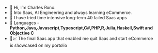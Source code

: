 - 👋 Hi, I’m Charles Rono.
- 🌱 Into Saas, AI Engineering and always learning eCommerce.
- 🚀 I have tried time intensive long-term 40 failed Saas apps
- 🎯 Languages - **Python,Java,Javascript,Typescript,C#,PHP,R,Julia,Haskell,Swift and Objective C**
- 🚀📈 The final Saas app that enabled me quit Saas and start eCommerce is showcased on my portolio
